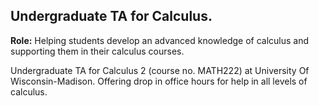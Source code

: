 ## Undergraduate TA for Calculus. 

**Role:** Helping students develop an advanced knowledge of calculus and supporting them in their calculus courses.

Undergraduate TA for Calculus 2 (course no. MATH222) at University Of Wisconsin-Madison. Offering drop in office hours for help in all levels of calculus. 
